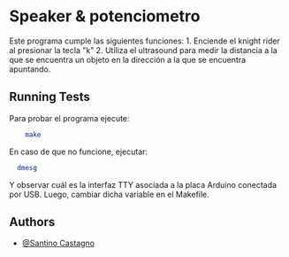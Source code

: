 # Speaker & potenciometro

Este programa cumple las siguientes funciones:
    1. Enciende el knight rider al presionar la tecla "k"
    2. Utiliza el ultrasound para medir la distancia a la que se encuentra un objeto en la dirección a la que se encuentra apuntando.
    
## Running Tests

Para probar el programa ejecute:

```bash
    make
```

En caso de que no funcione, ejecutar:

```bash
  dmesg
```

Y observar cuál es la interfaz TTY asociada a la placa Arduino conectada por USB. Luego, cambiar dicha variable en el Makefile.

## Authors

- [@Santino Castagno](https://www.github.com/SantinoCastagno)
